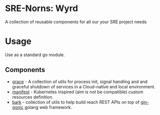 # SRE-Norns: Wyrd
A collection of reusable components for all our your SRE project needs

# Usage
Use as a standard go module.

## Components
 * [grace](./pkg/grace) - A collection of utils for process init, signal handling and and graceful shutdown of services in a Cloud-native and local environment.
 * [manifest](./pkg/manifest) - Kubernetes inspired (aim is not be compatible) custom resources definition.
 * [bark](./pkg/bark) - collection of utils to help build reach REST APIs on top of [gin-gonic](https://gin-gonic.com) golang web framework.

